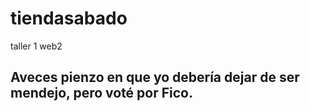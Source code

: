 # tiendasabado
taller 1 web2

## Aveces pienzo en que yo debería dejar de ser mendejo, pero voté por Fico. 
